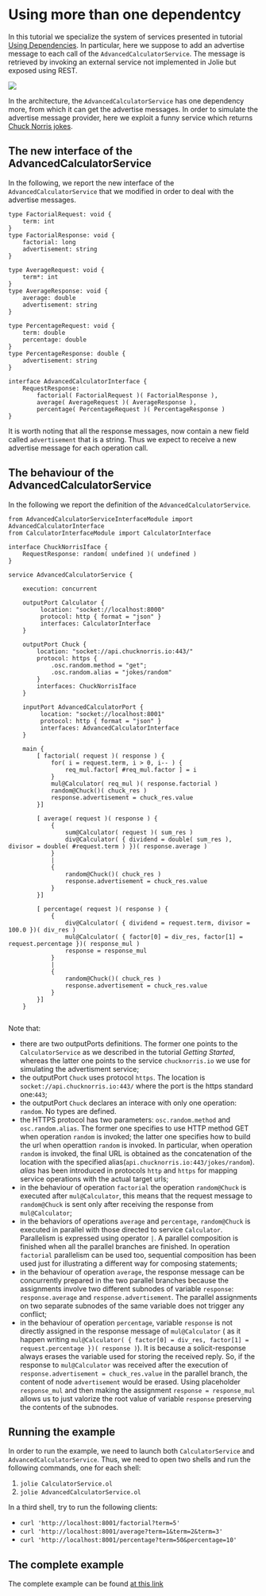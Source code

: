 # Using more than one dependentcy

In this tutorial we specialize the system of services presented in tutorial [Using Dependencies](https://docs.jolie-lang.org/v1.10.x/tutorials/using-dependencies/).
In particular, here we suppose to add an advertise message to each call of the `AdvancedCalculatorService`. The message is retrieved by invoking an external service not implemented in Jolie but exposed using REST.

![](https://raw.githubusercontent.com/jolie/docs/v1.10.x/web/.gitbook/assets/using_more_than_one_dependency01.png)

In the architecture, the `AdvancedCalculatorService` has one dependency more, from which it can get the advertise messages.
In order to simulate the advertise message provider, here we exploit a funny service which returns [Chuck Norris jokes](https://api.chucknorris.io/).

## The new interface of the AdvancedCalculatorService

In the following, we report the new interface of the `AdvancedCalculatorService` that we modified in order to deal with the advertise messages.

```jolie
type FactorialRequest: void {
    term: int
}
type FactorialResponse: void {
    factorial: long 
    advertisement: string
}

type AverageRequest: void {
    term*: int 
}
type AverageResponse: void {
    average: double
    advertisement: string
}

type PercentageRequest: void {
    term: double
    percentage: double
}
type PercentageResponse: double {
    advertisement: string 
}

interface AdvancedCalculatorInterface {
    RequestResponse:
        factorial( FactorialRequest )( FactorialResponse ),
        average( AverageRequest )( AverageResponse ),
        percentage( PercentageRequest )( PercentageResponse )
}

```

It is worth noting that all the response messages, now contain a new field called `advertisement` that is a string. Thus we expect to receive a new advertise message for each operation call.

## The behaviour of the AdvancedCalculatorService

In the following we report the definition of the `AdvancedCalculatorService`.

```jolie
from AdvancedCalculatorServiceInterfaceModule import AdvancedCalculatorInterface
from CalculatorInterfaceModule import CalculatorInterface

interface ChuckNorrisIface {
    RequestResponse: random( undefined )( undefined )
}

service AdvancedCalculatorService {

    execution: concurrent

    outputPort Calculator {
         location: "socket://localhost:8000"
         protocol: http { format = "json" }
         interfaces: CalculatorInterface
    }
    
    outputPort Chuck {
        location: "socket://api.chucknorris.io:443/"
        protocol: https {
            .osc.random.method = "get";
            .osc.random.alias = "jokes/random"
        }
        interfaces: ChuckNorrisIface
    }

    inputPort AdvancedCalculatorPort {
         location: "socket://localhost:8001"
         protocol: http { format = "json" }
         interfaces: AdvancedCalculatorInterface
    }

    main {
        [ factorial( request )( response ) {
            for( i = request.term, i > 0, i-- ) {
                req_mul.factor[ #req_mul.factor ] = i
            }
            mul@Calculator( req_mul )( response.factorial )  
            random@Chuck()( chuck_res )
            response.advertisement = chuck_res.value          
        }]

        [ average( request )( response ) {
            {
                sum@Calculator( request )( sum_res )
                div@Calculator( { dividend = double( sum_res ), divisor = double( #request.term ) })( response.average )
            }
            |
            {
                random@Chuck()( chuck_res )
                response.advertisement = chuck_res.value
            }
        }]

        [ percentage( request )( response ) {
            {
                div@Calculator( { dividend = request.term, divisor = 100.0 })( div_res )
                mul@Calculator( { factor[0] = div_res, factor[1] = request.percentage })( response_mul )
                response = response_mul
            }
            |
            {
                random@Chuck()( chuck_res )
                response.advertisement = chuck_res.value
            }
        }]
    }


```

Note that:

- there are two outputPorts definitions. The former one points to the `CalculatorService` as we described in the tutorial _Getting Started_, whereas the latter one points to the service `chucknorris.io` we use for simulating the advertisment service;
- the outputPort `Chuck` uses protocol `https`. The location is `socket://api.chucknorris.io:443/`  where the port is the https standard one:`443`;
- the outputPort `Chuck` declares an interace with only one operation: `random`. No types are defined.
- the HTTPS protocol has two parameters: `osc.random.method` and `osc.random.alias`. The former one specifies to use HTTP method GET when operation `random` is invoked; the latter one specifies how to build the url when operattion `random` is invoked. In particular, when operation `random` is invoked, the final URL is obtained as the concatenation of the location  with the specified alias(`api.chucknorris.io:443/jokes/random`). _alias_ has been introduced in protocols `http` and `https` for mapping service operations with the actual target urls;
- in the behaviour of operation `factorial` the operation `random@Chuck` is executed after `mul@Calculator`, this means that the request message to `random@Chuck` is sent only after receiving the response from `mul@Calculator`;
- in the behaviors of operations `average` and `percentage`, `random@Chuck` is executed in parallel with those directed to service `Calculator`. Parallelism is expressed using operator `|`. A parallel composition is finished when all the parallel branches are finished. In operation `factorial` parallelism can be used too,  sequential composition has been used just for illustrating a different way for composing statements;
- in the behaviour of operation `average`, the response message can be concurrently prepared in the two parallel branches because the assignments involve two different subnodes of variable `response`: `response.average` and `response.advertisement`. The parallel assignments on two separate subnodes of the same variable does not trigger any conflict;
- in the behaviour of operation `percentage`, variable `response` is not directly assigned in the response message of `mul@Calculator` ( as it happen writing `mul@Calculator( { factor[0] = div_res, factor[1] = request.percentage })( response )`). It is because a solicit-response always erases the variable used for storing the received reply. So, if the response to `mul@Calculator` was received after the execution of `response.advertisement = chuck_res.value` in the parallel branch, the content of node `advertisement` would be erased.  Using placeholder `response_mul` and then making the assignment `response = response_mul` allows us to just valorize the root value of variable `response` preserving the contents of the subnodes.

## Running the example

In order to run the example, we need to launch both `CalculatorService` and `AdvancedCalculatorService`. Thus, we need to open two shells and run the following commands, one for each shell:

1. `jolie CalculatorService.ol`
2. `jolie AdvancedCalculatorService.ol`

In a third shell, try to run the following clients:

- `curl 'http://localhost:8001/factorial?term=5'`
- `curl 'http://localhost:8001/average?term=1&term=2&term=3'`
- `curl 'http://localhost:8001/percentage?term=50&percentage=10'`

## The complete example

The complete example can be found [at this link](https://github.com/jolie/examples/tree/master/v1.10.x/tutorials/using_more_than_one_dependency)
